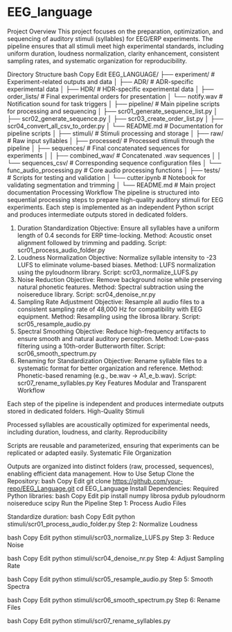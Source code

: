 # EEG_language
Project Overview
This project focuses on the preparation, optimization, and sequencing of auditory stimuli (syllables) for EEG/ERP experiments. The pipeline ensures that all stimuli meet high experimental standards, including uniform duration, loudness normalization, clarity enhancement, consistent sampling rates, and systematic organization for reproducibility.

Directory Structure
bash
Copy
Edit
EEG_LANGUAGE/
├── experiment/               # Experiment-related outputs and data
│   ├── ADR/                  # ADR-specific experimental data
│   ├── HDR/                  # HDR-specific experimental data
│   ├── order_lists/          # Final experimental orders for presentation
│   └── notify.wav            # Notification sound for task triggers
│
├── pipeline/                 # Main pipeline scripts for processing and sequencing
│   ├── scr01_generate_sequence_list.py
│   ├── scr02_generate_sequence.py
│   ├── scr03_create_order_list.py
│   ├── scr04_convert_all_csv_to_order.py
│   └── README.md             # Documentation for pipeline scripts
│
├── stimuli/                  # Stimuli processing and storage
│   ├── raw/                  # Raw input syllables
│   ├── processed/            # Processed stimuli through the pipeline
│   ├── sequences/            # Final concatenated sequences for experiments
│   │   ├── combined_wav/     # Concatenated .wav sequences
│   │   └── sequences_csv/    # Corresponding sequence configuration files
│   └── func_audio_processing.py  # Core audio processing functions
│
├── tests/                    # Scripts for testing and validation
│   └── cutter.ipynb          # Notebook for validating segmentation and trimming
│
└── README.md                 # Main project documentation
Processing Workflow
The pipeline is structured into sequential processing steps to prepare high-quality auditory stimuli for EEG experiments. Each step is implemented as an independent Python script and produces intermediate outputs stored in dedicated folders.

1. Duration Standardization
Objective: Ensure all syllables have a uniform length of 0.4 seconds for ERP time-locking.
Method: Acoustic onset alignment followed by trimming and padding.
Script: scr01_process_audio_folder.py
2. Loudness Normalization
Objective: Normalize syllable intensity to -23 LUFS to eliminate volume-based biases.
Method: LUFS normalization using the pyloudnorm library.
Script: scr03_normalize_LUFS.py
3. Noise Reduction
Objective: Remove background noise while preserving natural phonetic features.
Method: Spectral subtraction using the noisereduce library.
Script: scr04_denoise_nr.py
4. Sampling Rate Adjustment
Objective: Resample all audio files to a consistent sampling rate of 48,000 Hz for compatibility with EEG equipment.
Method: Resampling using the librosa library.
Script: scr05_resample_audio.py
5. Spectral Smoothing
Objective: Reduce high-frequency artifacts to ensure smooth and natural auditory perception.
Method: Low-pass filtering using a 10th-order Butterworth filter.
Script: scr06_smooth_spectrum.py
6. Renaming for Standardization
Objective: Rename syllable files to a systematic format for better organization and reference.
Method: Phonetic-based renaming (e.g., be.wav → A1_e_b.wav).
Script: scr07_rename_syllables.py
Key Features
Modular and Transparent Workflow

Each step of the pipeline is independent and produces intermediate outputs stored in dedicated folders.
High-Quality Stimuli

Processed syllables are acoustically optimized for experimental needs, including duration, loudness, and clarity.
Reproducibility

Scripts are reusable and parameterized, ensuring that experiments can be replicated or adapted easily.
Systematic File Organization

Outputs are organized into distinct folders (raw, processed, sequences), enabling efficient data management.
How to Use
Setup
Clone the Repository:
bash
Copy
Edit
git clone https://github.com/your-repo/EEG_Language.git
cd EEG_Language
Install Dependencies:
Required Python libraries:
bash
Copy
Edit
pip install numpy librosa pydub pyloudnorm noisereduce scipy
Run the Pipeline
Step 1: Process Audio Files

Standardize duration:
bash
Copy
Edit
python stimuli/scr01_process_audio_folder.py
Step 2: Normalize Loudness

bash
Copy
Edit
python stimuli/scr03_normalize_LUFS.py
Step 3: Reduce Noise

bash
Copy
Edit
python stimuli/scr04_denoise_nr.py
Step 4: Adjust Sampling Rate

bash
Copy
Edit
python stimuli/scr05_resample_audio.py
Step 5: Smooth Spectra

bash
Copy
Edit
python stimuli/scr06_smooth_spectrum.py
Step 6: Rename Files

bash
Copy
Edit
python stimuli/scr07_rename_syllables.py